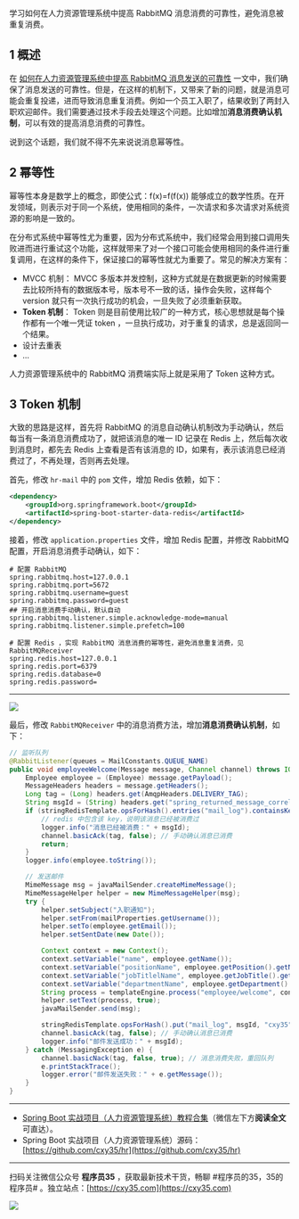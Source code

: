 学习如何在人力资源管理系统中提高 RabbitMQ 消息消费的可靠性，避免消息被重复消费。
<!-- more -->

## 1 概述

在 [如何在人力资源管理系统中提高 RabbitMQ 消息发送的可靠性](https://mp.weixin.qq.com/s/w3GiA7QhGLI6T-yeSHwfLQ) 一文中，我们确保了消息发送的可靠性。但是，在这样的机制下，又带来了新的问题，就是消息可能会重复投递，进而导致消息重复消费。例如一个员工入职了，结果收到了两封入职欢迎邮件。我们需要通过技术手段去处理这个问题。比如增加**消息消费确认机制**，可以有效的提高消息消费的可靠性。

说到这个话题，我们就不得不先来说说消息幂等性。

## 2 幂等性

幂等性本身是数学上的概念，即使公式：f(x)=f(f(x)) 能够成立的数学性质。在开发领域，则表示对于同一个系统，使用相同的条件，一次请求和多次请求对系统资源的影响是一致的。

在分布式系统中幂等性尤为重要，因为分布式系统中，我们经常会用到接口调用失败进而进行重试这个功能，这样就带来了对一个接口可能会使用相同的条件进行重复调用，在这样的条件下，保证接口的幂等性就尤为重要了。常见的解决方案有：

- MVCC 机制： MVCC 多版本并发控制，这种方式就是在数据更新的时候需要去比较所持有的数据版本号，版本号不一致的话，操作会失败，这样每个 version 就只有一次执行成功的机会，一旦失败了必须重新获取。
- **Token 机制**： Token 则是目前使用比较广的一种方式，核心思想就是每个操作都有一个唯一凭证 token ，一旦执行成功，对于重复的请求，总是返回同一个结果。
- 设计去重表
- ...

人力资源管理系统中的 RabbitMQ 消费端实际上就是采用了 Token 这种方式。

## 3 Token 机制

大致的思路是这样，首先将 RabbitMQ 的消息自动确认机制改为手动确认，然后每当有一条消息消费成功了，就把该消息的唯一 ID 记录在 Redis 上，然后每次收到消息时，都先去 Redis 上查看是否有该消息的 ID，如果有，表示该消息已经消费过了，不再处理，否则再去处理。

首先，修改 `hr-mail` 中的 `pom` 文件，增加 Redis 依赖，如下：

```xml
<dependency>
    <groupId>org.springframework.boot</groupId>
    <artifactId>spring-boot-starter-data-redis</artifactId>
</dependency>
```

接着，修改 `application.properties` 文件，增加 Redis 配置，并修改 RabbitMQ 配置，开启消息消费手动确认，如下：

```properties
# 配置 RabbitMQ
spring.rabbitmq.host=127.0.0.1
spring.rabbitmq.port=5672
spring.rabbitmq.username=guest
spring.rabbitmq.password=guest
## 开启消息消费手动确认，默认自动
spring.rabbitmq.listener.simple.acknowledge-mode=manual
spring.rabbitmq.listener.simple.prefetch=100

# 配置 Redis ，实现 RabbitMQ 消息消费的幂等性，避免消息重复消费，见 RabbitMQReceiver
spring.redis.host=127.0.0.1
spring.redis.port=6379
spring.redis.database=0
spring.redis.password=
```

---

![](https://oscimg.oschina.net/oscnet/up-e6638b74275db538c4caf1b5875278f5e88.png)

最后，修改 `RabbitMQReceiver` 中的消息消费方法，增加**消息消费确认机制**，如下：

```java
// 监听队列
@RabbitListener(queues = MailConstants.QUEUE_NAME)
public void employeeWelcome(Message message, Channel channel) throws IOException {
    Employee employee = (Employee) message.getPayload();
    MessageHeaders headers = message.getHeaders();
    Long tag = (Long) headers.get(AmqpHeaders.DELIVERY_TAG);
    String msgId = (String) headers.get("spring_returned_message_correlation");
    if (stringRedisTemplate.opsForHash().entries("mail_log").containsKey(msgId)) {
        // redis 中包含该 key，说明该消息已经被消费过
        logger.info("消息已经被消费：" + msgId);
        channel.basicAck(tag, false); // 手动确认消息已消费
        return;
    }
    logger.info(employee.toString());

    // 发送邮件
    MimeMessage msg = javaMailSender.createMimeMessage();
    MimeMessageHelper helper = new MimeMessageHelper(msg);
    try {
        helper.setSubject("入职通知");
        helper.setFrom(mailProperties.getUsername());
        helper.setTo(employee.getEmail());
        helper.setSentDate(new Date());

        Context context = new Context();
        context.setVariable("name", employee.getName());
        context.setVariable("positionName", employee.getPosition().getName());
        context.setVariable("jobTitlelName", employee.getJobTitle().getName());
        context.setVariable("departmentName", employee.getDepartment().getName());
        String process = templateEngine.process("employee/welcome", context);
        helper.setText(process, true);
        javaMailSender.send(msg);

        stringRedisTemplate.opsForHash().put("mail_log", msgId, "cxy35");
        channel.basicAck(tag, false); // 手动确认消息已消费
        logger.info("邮件发送成功：" + msgId);
    } catch (MessagingException e) {
        channel.basicNack(tag, false, true); // 消息消费失败，重回队列
        e.printStackTrace();
        logger.error("邮件发送失败：" + e.getMessage());
    }
}
```

---

- [Spring Boot 实战项目（人力资源管理系统）教程合集](https://mp.weixin.qq.com/s/2m9if4Skd2LR6vNezccwqw)（微信左下方**阅读全文**可直达）。
- Spring Boot 实战项目（人力资源管理系统）源码：[https://github.com/cxy35/hr](https://github.com/cxy35/hr)


---

扫码关注微信公众号 **程序员35** ，获取最新技术干货，畅聊 #程序员的35，35的程序员# 。独立站点：[https://cxy35.com](https://cxy35.com)

![](https://oscimg.oschina.net/oscnet/up-285838b9c516db5bb1ba760f292f2346078.JPEG)